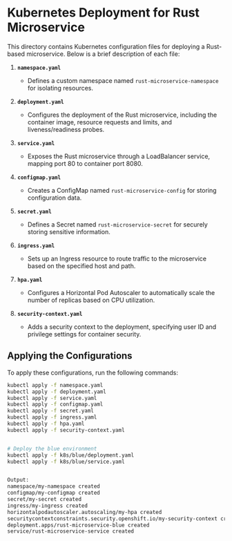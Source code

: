# Kubernetes Deployment for Rust Microservice

This directory contains Kubernetes configuration files for deploying a Rust-based microservice. Below is a brief description of each file:

1. **`namespace.yaml`**
   - Defines a custom namespace named `rust-microservice-namespace` for isolating resources.

2. **`deployment.yaml`**
   - Configures the deployment of the Rust microservice, including the container image, resource requests and limits, and liveness/readiness probes.

3. **`service.yaml`**
   - Exposes the Rust microservice through a LoadBalancer service, mapping port 80 to container port 8080.

4. **`configmap.yaml`**
   - Creates a ConfigMap named `rust-microservice-config` for storing configuration data.

5. **`secret.yaml`**
   - Defines a Secret named `rust-microservice-secret` for securely storing sensitive information.

6. **`ingress.yaml`**
   - Sets up an Ingress resource to route traffic to the microservice based on the specified host and path.

7. **`hpa.yaml`**
   - Configures a Horizontal Pod Autoscaler to automatically scale the number of replicas based on CPU utilization.

8. **`security-context.yaml`**
   - Adds a security context to the deployment, specifying user ID and privilege settings for container security.

## Applying the Configurations

To apply these configurations, run the following commands:

```bash
kubectl apply -f namespace.yaml
kubectl apply -f deployment.yaml
kubectl apply -f service.yaml
kubectl apply -f configmap.yaml
kubectl apply -f secret.yaml
kubectl apply -f ingress.yaml
kubectl apply -f hpa.yaml
kubectl apply -f security-context.yaml


# Deploy the blue environment
kubectl apply -f k8s/blue/deployment.yaml
kubectl apply -f k8s/blue/service.yaml


Output: 
namespace/my-namespace created
configmap/my-configmap created
secret/my-secret created
ingress/my-ingress created
horizontalpodautoscaler.autoscaling/my-hpa created
securitycontextconstraints.security.openshift.io/my-security-context created
deployment.apps/rust-microservice-blue created
service/rust-microservice-service created